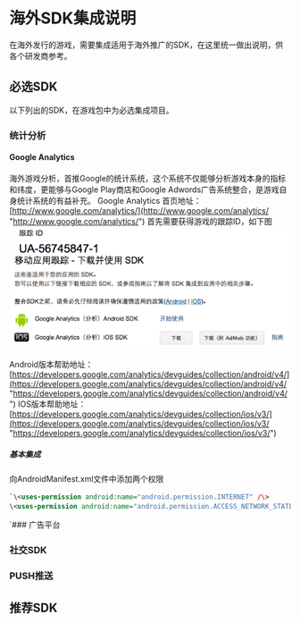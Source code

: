 # 海外SDK集成说明

  在海外发行的游戏，需要集成适用于海外推广的SDK，在这里统一做出说明，供各个研发商参考。

## 必选SDK
  以下列出的SDK，在游戏包中为必选集成项目。
### 统计分析
####   Google Analytics
  海外游戏分析，首推Google的统计系统，这个系统不仅能够分析游戏本身的指标和纬度，更能够与Google Play商店和Google Adwords广告系统整合，是游戏自身统计系统的有益补充。
  Google Analytics 首页地址：[http://www.google.com/analytics/](http://www.google.com/analytics/ "http://www.google.com/analytics/")
  首先需要获得游戏的跟踪ID，如下图
![](DraggedImage.png)

  Android版本帮助地址：[https://developers.google.com/analytics/devguides/collection/android/v4/](https://developers.google.com/analytics/devguides/collection/android/v4/ "https://developers.google.com/analytics/devguides/collection/android/v4/")
  IOS版本帮助地址：[https://developers.google.com/analytics/devguides/collection/ios/v3/](https://developers.google.com/analytics/devguides/collection/ios/v3/ "https://developers.google.com/analytics/devguides/collection/ios/v3/")
#####   基本集成
向AndroidManifest.xml文件中添加两个权限
```xml
`\<uses-permission android:name="android.permission.INTERNET" /\>
\<uses-permission android:name="android.permission.ACCESS_NETWORK_STATE" /\>
```
`### 广告平台
### 社交SDK
### PUSH推送

## 推荐SDK